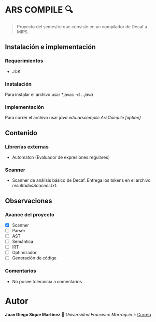 # ARS COMPILE :mag:
> Proyecto del semestre que consiste en un compilador de Decaf a MIPS.

## Instalación e implementación
### Requerimientos
* JDK

### Instalación
Para instalar el archivo usar *javac -d . *.java*

### Implementación
Para correr el archivo usar *java edu.arscompile.ArsCompile [option] <filename>*

## Contenido
### Librerías externas
* Automaton (Evaluador de expresiones regulares)

### Scanner
* Scanner de análisis básico de Decaf. Entrega los tokens en el archivo *resultadosScanner.txt*. 


## Observaciones
### Avance del proyecto
- [x] Scanner
- [ ] Parser
- [ ] AST
- [ ] Semántica
- [ ] IRT
- [ ] Optimizador
- [ ] Generación de código

### Comentarios
* No posee tolerancia a comentarios

# Autor

**Juan Diego Sique Martínez** :musical_keyboard: *Universidad Francisco Marroquín* :notes: [Correo](juandiegosique@ufm.edu)


